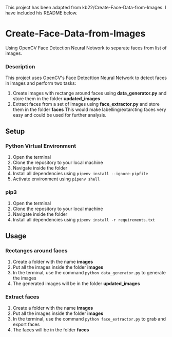 This project has been adapted from kb22/Create-Face-Data-from-Images. I have included his README below. 


# Create-Face-Data-from-Images
Using OpenCV Face Detection Neural Network to separate faces from list of images.

### Description
This project uses OpenCV's Face Detecttion Neural Network to detect faces in images and perform two tasks:
1. Create images with rectange around faces using **data_generator.py** and store them in the folder **updated_images**
2. Extract faces from a set of images using **face_extractor.py** and store them in the folder **faces**
This would make labelling/extarcting faces very easy and could be used for further analysis.

## Setup

### Python Virtual Environment
1. Open the terminal
2. Clone the repository to your local machine
3. Navigate inside the folder
4. Install all dependencies using `pipenv install --ignore-pipfile`
5. Activate environment using `pipenv shell`

### pip3
1. Open the terminal
2. Clone the repository to your local machine
3. Navigate inside the folder
4. Install all dependencies using `pipenv install -r requirements.txt`

## Usage

### Rectanges around faces
1. Create a folder with the name **images**
2. Put all the images inside the folder **images**
3. In the terminal, use the command `python data_generator.py` to generate the images
4. The generated images will be in the folder **updated_images**

### Extract faces
1. Create a folder with the name **images**
2. Put all the images inside the folder **images**
3. In the terminal, use the command `python face_extractor.py` to grab and export faces
4. The faces will be in the folder **faces**
